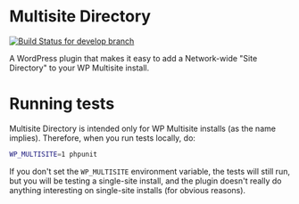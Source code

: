 # Multisite Directory

[![Build Status for develop branch](https://travis-ci.org/meitar/multisite-directory.svg?branch=develop)](https://travis-ci.org/meitar/multisite-directory)

A WordPress plugin that makes it easy to add a Network-wide "Site Directory" to your WP Multisite install.

# Running tests

Multisite Directory is intended only for WP Multisite installs (as the name implies). Therefore, when you run tests locally, do:

```sh
WP_MULTISITE=1 phpunit
```

If you don't set the `WP_MULTISITE` environment variable, the tests will still run, but you will be testing a single-site install, and the plugin doesn't really do anything interesting on single-site installs (for obvious reasons).
